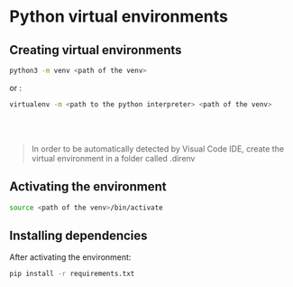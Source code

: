 # Python virtual environments

## Creating virtual environments

```bash
python3 -m venv <path of the venv>
```

or :

```bash
virtualenv -m <path to the python interpreter> <path of the venv>
```

</br>
</br>

> In order to be automatically detected by Visual Code IDE, create the virtual environment in a folder called .direnv


## Activating the environment

```bash
source <path of the venv>/bin/activate
```

## Installing dependencies

After activating the environment:

```bash
pip install -r requirements.txt
```

